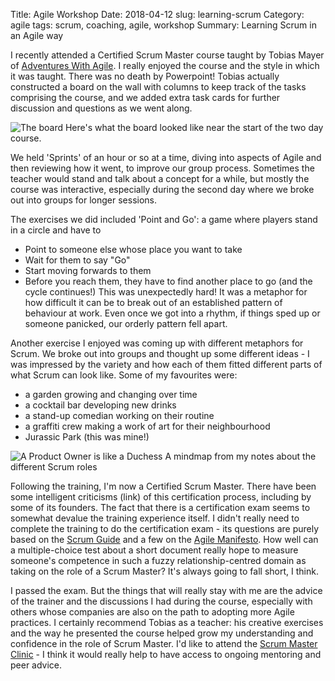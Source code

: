 Title: Agile Workshop
Date: 2018-04-12
slug: learning-scrum
Category: agile
tags: scrum, coaching, agile, workshop
Summary: Learning Scrum in an Agile way

I recently attended a Certified Scrum Master course taught by Tobias Mayer of [Adventures With Agile](https://www.adventureswithagile.com/). I really enjoyed the course and the style in which it was taught. There was no death by Powerpoint! Tobias actually constructed a board on the wall with columns to keep track of the tasks comprising the course, and we added extra task cards for further discussion and questions as we went along. 

![The board]({filename}/images/scrum-course-scrum-board.jpg)
Here's what the board looked like near the start of the two day course.

We held 'Sprints' of an hour or so at a time, diving into aspects of Agile and then reviewing how it went, to improve our group process. Sometimes the teacher would stand and talk about a concept for a while, but mostly the course was interactive, especially during the second day where we broke out into groups for longer sessions. 

The exercises we did included 'Point and Go': a game where players stand in a circle and have to 
* Point to someone else whose place you want to take
* Wait for them to say "Go"
* Start moving forwards to them
* Before you reach them, they have to find another place to go (and the cycle continues!)
This was unexpectedly hard! It was a metaphor for how difficult it can be to break out of an established pattern of behaviour at work. Even once we got into a rhythm, if things sped up or someone panicked, our orderly pattern fell apart.

Another exercise I enjoyed was coming up with different metaphors for Scrum. We broke out into groups and thought up some different ideas - I was impressed by the variety and how each of them fitted different parts of what Scrum can look like. Some of my favourites were:
* a garden growing and changing over time
* a cocktail bar developing new drinks
* a stand-up comedian working on their routine
* a graffiti crew making a work of art for their neighbourhood
* Jurassic Park (this was mine!)

![A Product Owner is like a Duchess]({filename}/images/scrum-roles-mindmap.jpg)
A mindmap from my notes about the different Scrum roles

Following the training, I'm now a Certified Scrum Master. There have been some intelligent criticisms (link) of this certification process, including by some of its founders. The fact that there is a certification exam seems to somewhat devalue the training experience itself. I didn't really need to complete the training to do the certification exam - its questions are purely based on the [Scrum Guide](https://www.scrum.org/resources/scrum-guide) and a few on the [Agile Manifesto](https://agilemanifesto.org/). How well can a multiple-choice test about a short document really hope to measure someone's competence in such a fuzzy relationship-centred domain as taking on the role of a Scrum Master? It's always going to fall short, I think. 

I passed the exam. But the things that will really stay with me are the advice of the trainer and the discussions I had during the course, especially with others whose companies are also on the path to adopting more Agile practices. I certainly recommend Tobias as a teacher: his creative exercises and the way he presented the course helped grow my understanding and confidence in the role of Scrum Master. I'd like to attend the [Scrum Master Clinic](https://tobiasmayer.uk/scrum/smclinics) - I think it would really help to have access to ongoing mentoring and peer advice.
